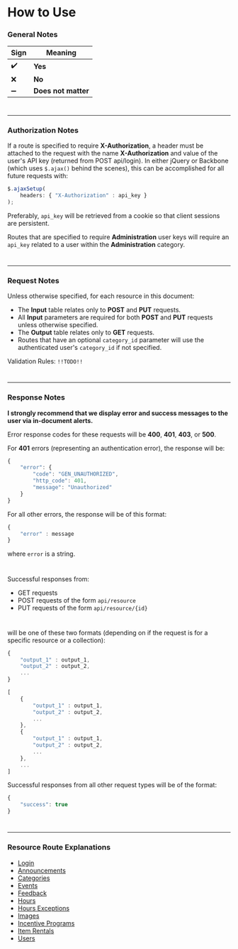 # How to Use

### **General Notes**

Sign               | Meaning
---------------- | -------------------
:heavy_check_mark: | **Yes**
:x:                | **No**
:heavy_minus_sign: | **Does not matter**

#
---

### **Authorization Notes**

If a route is specified to require **X-Authorization**, a header must be attached to the request with the name **X-Authorization** and value of the user's API key (returned from POST api/login). In either jQuery or Backbone (which uses `$.ajax()` behind the scenes), this can be accomplished for all future requests with:

```javascript
$.ajaxSetup(
    headers: { "X-Authorization" : api_key }
);
```

Preferably, `api_key` will be retrieved from a cookie so that client sessions are persistent.

Routes that are specified to require **Administration** user keys will require an `api_key` related to a user within the **Administration** category.

#
---

### **Request Notes**

Unless otherwise specified, for each resource in this document:
 * The **Input** table relates only to **POST** and **PUT** requests.
 * All **Input** parameters are required for both **POST** and **PUT** requests unless otherwise specified.
 * The **Output** table relates only to **GET** requests.
 * Routes that have an optional `category_id` parameter will use the authenticated user's `category_id` if not specified.

Validation Rules: `!!TODO!!`

#
---


### **Response Notes**

**I strongly recommend that we display error and success messages to the user via in-document alerts.**

Error response codes for these requests will be **400**, **401**, **403**, or **500**.

For **401** errors (representing an authentication error), the response will be:
```javascript
{ 
    "error": {
        "code": "GEN_UNAUTHORIZED",
        "http_code": 401,
        "message": "Unauthorized"
    }
}
```

For all other errors, the response will be of this format:
```javascript
{
    "error" : message
}
```
where `error` is a string.

#

Successful responses from:
* GET requests
* POST requests of the form `api/resource`
* PUT requests of the form `api/resource/{id}`  

#
will be one of these two formats (depending on if the request is for a specific resource or a collection):
```javascript
{
    "output_1" : output_1,
    "output_2" : output_2,
    ...
}
```
```javascript
[
    {
        "output_1" : output_1,
        "output_2" : output_2,
        ...
    },
    {
        "output_1" : output_1,
        "output_2" : output_2,
        ...
    },
    ...
]
```

Successful responses from all other request types will be of the format:
```javascript
{
    "success": true
}
```

#
---

### **Resource Route Explanations**
* [Login](markdown/login.md)
* [Announcements](markdown/announcements.md)
* [Categories](markdown/categories.md)
* [Events](markdown/events.md)
* [Feedback](markdown/feedback.md)
* [Hours](markdown/hours.md)
* [Hours Exceptions](markdown/hours_exceptions.md)
* [Images](markdown/images.md)
* [Incentive Programs](markdown/incentive_programs.md)
* [Item Rentals](markdown/item_rentals.md)
* [Users](markdown/users.md)
